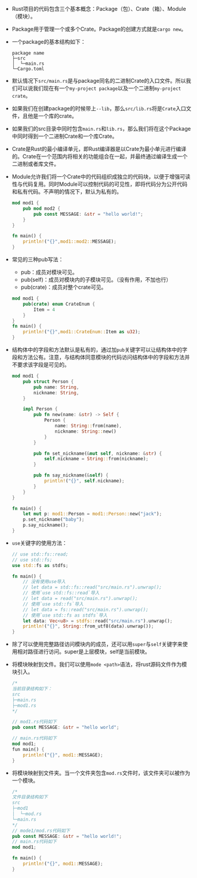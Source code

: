 * Rust项目的代码包含三个基本概念：Package（包）、Crate（箱）、Module（模块）。

* Package用于管理一个或多个Crate。Package的创建方式就是`cargo new`。

* 一个package的基本结构如下：
    ```
    package name
    ├─src
    │  └─main.rs
    └─Cargo.toml
    ```

* 默认情况下`src/main.rs`是与package同名的二进制Crate的入口文件。所以我们可以说我们现在有一个`my-project package`以及一个二进制`my-project crate`。

* 如果我们在创建package的时候带上`--lib`，那么`src/lib.rs`将是`Crate`入口文件，且他是一个库的crate。

* 如果我们的src目录中同时包含`main.rs`和`lib.rs`，那么我们将在这个Package中同时得到一个二进制Crate和一个库Crate。

* Crate是Rust的最小编译单元，即Rust编译器是以Crate为最小单元进行编译的。Crate在一个范围内将相关的功能组合在一起，并最终通过编译生成一个二进制或者库文件。

* Module允许我们将一个Crate中的代码组织成独立的代码块，以便于增强可读性与代码复用。同时Module可以控制代码的可见性，即将代码分为公开代码和私有代码。不声明的情况下，默认为私有的。
    ```Rust
    mod mod1 {
        pub mod mod2 {
            pub const MESSAGE: &str = "hello world!";
        }
    }

    fn main() {
        println!("{}",mod1::mod2::MESSAGE);
    }
    ```

* 常见的三种pub写法：
    - pub：成员对模块可见。
    - pub(self)：成员对模块内的子模块可见。（没有作用，不加也行）
    - pub(crate)：成员对整个crate可见。
    ```Rust
    mod mod1 {
        pub(crate) enum CrateEnum {
            Item = 4
        }
    }
    fn main() {
        println!("{}",mod1::CrateEnum::Item as u32);
    }
    ```

* 结构体中的字段和方法默认是私有的，通过加`pub`关键字可以让结构体中的字段和方法公有。注意，与结构体同意模块的代码访问结构体中的字段和方法并不要求该字段是可见的。
    ```Rust
    mod mod1 {
        pub struct Person {
            pub name: String,
            nickname: String,
        }

        impl Person {
            pub fn new(name: &str) -> Self {
                Person { 
                    name: String::from(name),
                    nickname: String::new()
                }
            }

            pub fn set_nickname(&mut self, nickname: &str) {
                self.nickname = String::from(nickname);
            }

            pub fn say_nickname(&self) {
                println!("{}", self.nickname);
            }
        }
    }

    fn main() {
        let mut p: mod1::Person = mod1::Person::new("jack");
        p.set_nickname("baby");
        p.say_nickname();
    }
    ```

* `use`关键字的使用方法：
    ```Rust
    // use std::fs::read;
    // use std::fs;
    use std::fs as stdfs;

    fn main() {
        // 没有使用use导入
        // let data = std::fs::read("src/main.rs").unwrap();
        // 使用`use std::fs::read`导入
        // let data = read("src/main.rs").unwrap();
        // 使用`use std::fs`导入
        // let data = fs::read("src/main.rs").unwrap();
        // 使用`use std::fs as stdfs`导入
        let data: Vec<u8> = stdfs::read("src/main.rs").unwrap();
        println!("{}", String::from_utf8(data).unwrap());
    }
    ```

* 除了可以使用完整路径访问模块内的成员，还可以用`super`与`self`关键字来使用相对路径进行访问。super是上层模块，self是当前模块。

* 将模块映射到文件。我们可以使用`mode <path>`语法，将rust源码文件作为模块引入。  
    ```Rust
    /*
    当前目录结构如下：
    src
    ├─main.rs
    ├─mod1.rs
    */

    // mod1.rs代码如下
    pub const MESSAGE: &str = "hello world";

    // main.rs代码如下
    mod mod1;
    fun main() {
        println!("{}", mod1::MESSAGE);
    }
    ```

* 将模块映射到文件夹。当一个文件夹包含`mod.rs`文件时，该文件夹可以被作为一个模块。
    ```Rust
    /*
    文件目录结构如下
    src
    ├─mod1
    │  └─mod.rs
    └─main.rs
    */
    // mode1/mod.rs代码如下
    pub const MESSAGE: &str = "hello world!";
    // main.rs代码如下
    mod mod1;

    fn main() {
        println!("{}", mod1::MESSAGE);
    }
    ```
